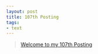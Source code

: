 ```yaml
---
layout: post
title: 107th Posting
tags: 
- text
---
```


> [Welcome to my 107th Posting](https://janghan-kor.tistory.com/526)
